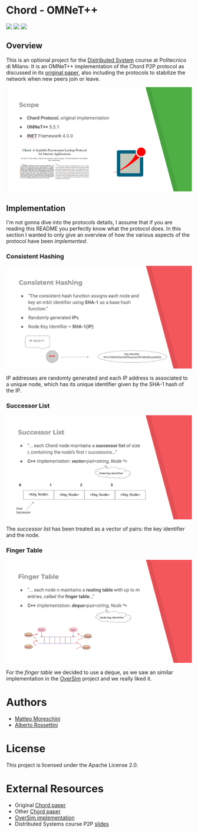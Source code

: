 # Chord - OMNeT++
<img src="https://img.shields.io/badge/OMNeT%2B%2B-5.5.1-orange"> <img src="https://img.shields.io/badge/INET-4.0.0-blue"> <img src="https://img.shields.io/github/license/teomores/chord_omnetpp">

## Overview
This is an optional project for the [Distributed System](https://www11.ceda.polimi.it/schedaincarico/schedaincarico/controller/scheda_pubblica/SchedaPublic.do?&evn_default=evento&c_classe=694795&polij_device_category=DESKTOP&__pj0=0&__pj1=a23fc3e2601cfd6774f57798f3caec50) course at Politecnico di Milano. It is an OMNeT++ implementation of the Chord P2P protocol as discussed in its [original paper](https://pdos.csail.mit.edu/papers/ton:chord/paper-ton.pdf), also including the protocols to stabilize the network when new peers join or leave.

<p align="center">
  <img src="images/intro.png">
</p>

## Implementation
I'm not gonna dive into the protocols details, I assume that if you are reading this README you perfectly know what the protocol does. In this section I wanted to only give an overview of how the various aspects of the protocol have been *implemented*.

### Consistent Hashing
<p align="center">
  <img src="images/hashing.png">
</p>

IP addresses are randomly generated and each IP address is associated to a unique node, which has its unique identifier given by the SHA-1 hash of the IP.

### Successor List
<p align="center">
  <img src="images/succlist.png">
</p>

The *successor list* has been treated as a vector of pairs: the key identifier and the node.

### Finger Table
<p align="center">
  <img src="images/fingtable.png">
</p>

For the *finger table* we decided to use a deque, as we saw an similar implementation in the [OverSim](https://github.com/inet-framework/oversim/tree/master/src/overlay/chord) project and we really liked it.

# Authors
- [Matteo Moreschini](https://github.com/teomores)
- [Alberto Rossettini](https://github.com/albeRoss)

# License
This project is licensed under the Apache License 2.0.

# External Resources
- Original [Chord paper](https://pdos.csail.mit.edu/papers/ton:chord/paper-ton.pdf)
- Other [Chord paper](https://pdos.csail.mit.edu/papers/chord:sigcomm01/chord_sigcomm.pdf)
- [OverSim implementation](https://github.com/inet-framework/oversim/tree/master/src/overlay/chord)
- Distributed Systems course P2P [slides](http://corsi.dei.polimi.it/distsys/pub/07-p2p.pdf)
